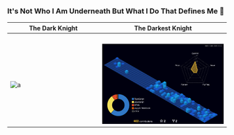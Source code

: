 ### It's Not Who I Am Underneath But What I Do That Defines Me 🦇

| The Dark Knight                                                                                    | The Darkest Knight                                |
| -------------------------------------------------------------------------------------------------- | ------------------------------------------------- |
| <img width=700/>                                                                                   |      <img width=500/>                             |
| ![a](https://spotify-recently-played-readme.vercel.app/api?user=s7jdoe0lin941mqddh4q3kz69&count=4) | ![b](./profile-3d-contrib/profile-night-view.svg) |


<!--
**Akilesh2112/Akilesh2112** is a ✨ _special_ ✨ repository because its `README.md` (this file) appears on your GitHub profile.

Here are some ideas to get you started:

- 🔭 I’m currently working on ...
- 🌱 I’m currently learning ...
- 👯 I’m looking to collaborate on ...
- 🤔 I’m looking for help with ...
- 💬 Ask me about ...
- 📫 How to reach me: ...
- 😄 Pronouns: ...
- ⚡ Fun fact: ...
-->
